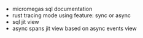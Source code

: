 
 - micromegas sql documentation
 - rust tracing mode using feature: sync or async
 - sql jit view
 - async spans jit view based on async events view

